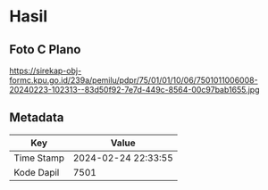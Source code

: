 # Hasil

## Foto C Plano

https://sirekap-obj-formc.kpu.go.id/239a/pemilu/pdpr/75/01/01/10/06/7501011006008-20240223-102313--83d50f92-7e7d-449c-8564-00c97bab1655.jpg


## Metadata

| Key        | Value               |
| ---------- | ------------------- |
| Time Stamp | 2024-02-24 22:33:55 |
| Kode Dapil | 7501                |



